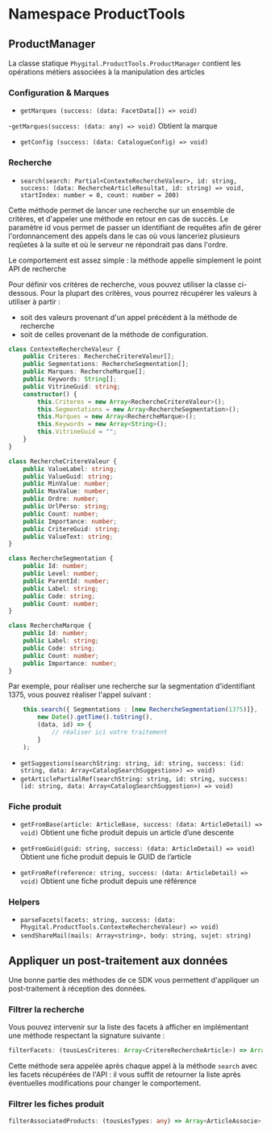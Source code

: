 # Namespace ProductTools

## ProductManager

La classe statique `Phygital.ProductTools.ProductManager` contient les opérations métiers associées à la manipulation des articles

### Configuration & Marques

- `getMarques (success: (data: FacetData[]) => void)`

-`getMarques(success: (data: any) => void)`
Obtient la marque 

- `getConfig (success: (data: CatalogueConfig) => void)`

### Recherche

- `search(search: Partial<ContexteRechercheValeur>, id: string, success: (data: RechercheArticleResultat, id: string) => void, startIndex: number = 0, count: number = 200)`

Cette méthode permet de lancer une recherche sur un ensemble de critères, et d'appeler une méthode en retour en cas de succès. Le paramètre id vous permet de passer un identifiant de requêtes afin de gérer l'ordonnancement des appels dans le cas où vous lanceriez plusieurs reqûetes à la suite et où le serveur ne répondrait pas dans l'ordre.

Le comportement est assez simple : la méthode appelle simplement le point API de recherche 

Pour définir vos critères de recherche, vous pouvez utiliser la classe ci-dessous. Pour la plupart des critères, vous pourrez récupérer les valeurs à utiliser à partir :

- soit des valeurs provenant d'un appel précédent à la méthode de recherche
- soit de celles provenant de la méthode de configuration.

```typescript
class ContexteRechercheValeur {
    public Criteres: RechercheCritereValeur[];
    public Segmentations: RechercheSegmentation[];
    public Marques: RechercheMarque[];
    public Keywords: String[];
    public VitrineGuid: string;
    constructor() {
        this.Criteres = new Array<RechercheCritereValeur>();
        this.Segmentations = new Array<RechercheSegmentation>();
        this.Marques = new Array<RechercheMarque>();
        this.Keywords = new Array<String>();
        this.VitrineGuid = "";
    }
}

class RechercheCritereValeur {
    public ValueLabel: string;
    public ValueGuid: string;
    public MinValue: number;
    public MaxValue: number;
    public Ordre: number;
    public UrlPerso: string;
    public Count: number;
    public Importance: number;
    public CritereGuid: string;
    public ValueText: string;
}

class RechercheSegmentation {
    public Id: number;
    public Level: number;
    public ParentId: number;
    public Label: string;
    public Code: string;
    public Count: number;
}

class RechercheMarque {
    public Id: number;
    public Label: string;
    public Code: string;
    public Count: number;
    public Importance: number;
}
```

Par exemple, pour réaliser une recherche sur la segmentation d'identifiant 1375, vous pouvez réaliser l'appel suivant :

```typescript
    this.search({ Segmentations : [new RechercheSegmentation(1375)]},
        new Date().getTime().toString(),
        (data, id) => {
            // réaliser ici votre traitement
        }
    );
```

- `getSuggestions(searchString: string, id: string, success: (id: string, data: Array<CatalogSearchSuggestion>) => void)`
- `getArticlePartialRef(searchString: string, id: string, success: (id: string, data: Array<CatalogSearchSuggestion>) => void)`

### Fiche produit

- `getFromBase(article: ArticleBase, success: (data: ArticleDetail) => void)`
Obtient une fiche produit depuis un article d’une descente 

- `getFromGuid(guid: string, success: (data: ArticleDetail) => void)`
Obtient une fiche produit depuis le GUID de l’article 

- `getFromRef(reference: string, success: (data: ArticleDetail) => void)`
Obtient une fiche produit depuis une référence

### Helpers

- `parseFacets(facets: string, success: (data: Phygital.ProductTools.ContexteRechercheValeur) => void)`
- `sendShareMail(mails: Array<string>, body: string, sujet: string)`
 
 

## Appliquer un post-traitement aux données

Une bonne partie des méthodes de ce SDK vous permettent d'appliquer un post-traitement à réception des données.

### Filtrer la recherche

Vous pouvez intervenir sur la liste des facets à afficher en implémentant une méthode respectant la signature suivante :

```typescript
filterFacets: (tousLesCriteres: Array<CritereRechercheArticle>) => Array<CritereRechercheArticle>
```

Cette méthode sera appelée après chaque appel à la méthode `search` avec les facets récupérées de l'API : il vous suffit de retourner la liste après éventuelles modifications pour changer le comportement.

### Filtrer les fiches produit

```typescript
filterAssociatedProducts: (tousLesTypes: any) => Array<ArticleAssocie>;
```
